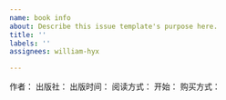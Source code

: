 ```yaml
---
name: book info
about: Describe this issue template's purpose here.
title: ''
labels: ''
assignees: william-hyx

---
```


作者：
出版社：
出版时间：
阅读方式：
开始：
购买方式：
